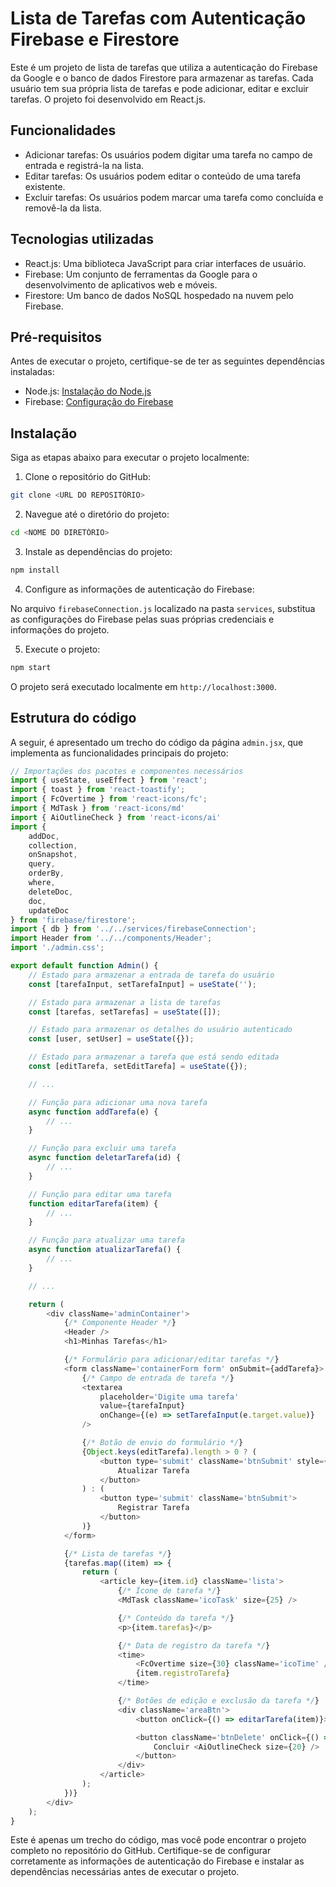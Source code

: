 # Lista de Tarefas com Autenticação Firebase e Firestore

Este é um projeto de lista de tarefas que utiliza a autenticação do Firebase da Google e o banco de dados Firestore para armazenar as tarefas. Cada usuário tem sua própria lista de tarefas e pode adicionar, editar e excluir tarefas. O projeto foi desenvolvido em React.js.

## Funcionalidades

- Adicionar tarefas: Os usuários podem digitar uma tarefa no campo de entrada e registrá-la na lista.
- Editar tarefas: Os usuários podem editar o conteúdo de uma tarefa existente.
- Excluir tarefas: Os usuários podem marcar uma tarefa como concluída e removê-la da lista.

## Tecnologias utilizadas

- React.js: Uma biblioteca JavaScript para criar interfaces de usuário.
- Firebase: Um conjunto de ferramentas da Google para o desenvolvimento de aplicativos web e móveis.
- Firestore: Um banco de dados NoSQL hospedado na nuvem pelo Firebase.

## Pré-requisitos

Antes de executar o projeto, certifique-se de ter as seguintes dependências instaladas:

- Node.js: [Instalação do Node.js](https://nodejs.org)
- Firebase: [Configuração do Firebase](https://firebase.google.com/docs/web/setup)

## Instalação

Siga as etapas abaixo para executar o projeto localmente:

1. Clone o repositório do GitHub:

```bash
git clone <URL DO REPOSITÓRIO>
```

2. Navegue até o diretório do projeto:

```bash
cd <NOME DO DIRETÓRIO>
```

3. Instale as dependências do projeto:

```bash
npm install
```

4. Configure as informações de autenticação do Firebase:

No arquivo `firebaseConnection.js` localizado na pasta `services`, substitua as configurações do Firebase pelas suas próprias credenciais e informações do projeto.

5. Execute o projeto:

```bash
npm start
```

O projeto será executado localmente em `http://localhost:3000`.

## Estrutura do código

A seguir, é apresentado um trecho do código da página `admin.jsx`, que implementa as funcionalidades principais do projeto:

```javascript
// Importações dos pacotes e componentes necessários
import { useState, useEffect } from 'react';
import { toast } from 'react-toastify';
import { FcOvertime } from 'react-icons/fc';
import { MdTask } from 'react-icons/md'
import { AiOutlineCheck } from 'react-icons/ai'
import {
    addDoc,
    collection,
    onSnapshot,
    query,
    orderBy,
    where,
    deleteDoc,
    doc,
    updateDoc
} from 'firebase/firestore';
import { db } from '../../services/firebaseConnection';
import Header from '../../components/Header';
import './admin.css';

export default function Admin() {
    // Estado para armazenar a entrada de tarefa do usuário
    const [tarefaInput, setTarefaInput] = useState('');

    // Estado para armazenar a lista de tarefas
    const [tarefas, setTarefas] = useState([]);

    // Estado para armazenar os detalhes do usuário autenticado
    const [user, setUser] = useState({});

    // Estado para armazenar a tarefa que está sendo editada
    const [editTarefa, setEditTarefa] = useState({});

    // ...

    // Função para adicionar uma nova tarefa
    async function addTarefa(e) {
        // ...
    }

    // Função para excluir uma tarefa
    async function deletarTarefa(id) {
        // ...
    }

    // Função para editar uma tarefa
    function editarTarefa(item) {
        // ...
    }

    // Função para atualizar uma tarefa
    async function atualizarTarefa() {
        // ...
    }

    // ...

    return (
        <div className='adminContainer'>
            {/* Componente Header */}
            <Header />
            <h1>Minhas Tarefas</h1>

            {/* Formulário para adicionar/editar tarefas */}
            <form className='containerForm form' onSubmit={addTarefa}>
                {/* Campo de entrada de tarefa */}
                <textarea
                    placeholder='Digite uma tarefa'
                    value={tarefaInput}
                    onChange={(e) => setTarefaInput(e.target.value)}
                />

                {/* Botão de envio do formulário */}
                {Object.keys(editTarefa).length > 0 ? (
                    <button type='submit' className='btnSubmit' style={{ backgroundColor: '#6add39' }}>
                        Atualizar Tarefa
                    </button>
                ) : (
                    <button type='submit' className='btnSubmit'>
                        Registrar Tarefa
                    </button>
                )}
            </form>

            {/* Lista de tarefas */}
            {tarefas.map((item) => {
                return (
                    <article key={item.id} className='lista'>
                        {/* Ícone de tarefa */}
                        <MdTask className='icoTask' size={25} />

                        {/* Conteúdo da tarefa */}
                        <p>{item.tarefas}</p>

                        {/* Data de registro da tarefa */}
                        <time>
                            <FcOvertime size={30} className='icoTime' />
                            {item.registroTarefa}
                        </time>

                        {/* Botões de edição e exclusão da tarefa */}
                        <div className='areaBtn'>
                            <button onClick={() => editarTarefa(item)}>Editar</button>

                            <button className='btnDelete' onClick={() => deletarTarefa(item.id)}>
                                Concluir <AiOutlineCheck size={20} />
                            </button>
                        </div>
                    </article>
                );
            })}
        </div>
    );
}
```

Este é apenas um trecho do código, mas você pode encontrar o projeto completo no repositório do GitHub. Certifique-se de configurar corretamente as informações de autenticação do Firebase e instalar as dependências necessárias antes de executar o projeto.